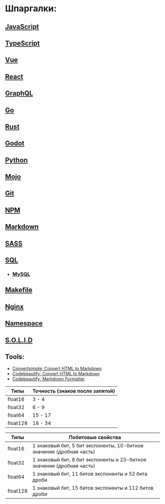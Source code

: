 # Шпаргалки:

## [JavaScript](javascript)

## [TypeScript](typescript)

## [Vue](vue)

## [React](react)

## [GraphQL](graphql)

## [Go](go)

## [Rust](rust)

## [Godot](godot)

## [Python](python)

## [Mojo](mojo)

## [Git](git)

## [NPM](npm)

## [Markdown](markdown)

## [SASS](sass)

## [SQL](sql)

- ### [MySQL](mysql)

## [Makefile](makefile)

## [Nginx](nginx)

## [Namespace](namespace.md)

## [S.O.L.I.D](solid.md)

## Tools:

- [Convertsimple: Convert HTML to Markdown](https://www.convertsimple.com/convert-html-to-markdown)
- [Codebeautify: Convert HTML to Markdown](https://codebeautify.org/html-to-markdown)
- [Codebeautify: Markdown Formatter](https://codebeautify.org/markdown-formatter)

| Типы     | Точность (знаков после запятой) |
|----------|---------------------------------|
| float16  | 3 - 4                           |
| float32  | 6 - 9                           |
| float64  | 15 - 17                         |
| float128 | 18 - 34                         |

| Типы     | Побитовые свойства                                                    |
|----------|-----------------------------------------------------------------------|
| float16  | 1 знаковый бит, 5 бит экспоненты, 10-битное значение (дробная часть)  |
| float32  | 1 знаковый бит, 8 бит экспоненты и 23-битное значение (дробная часть) |
| float64  | 1 знаковый бит, 11 битов экспоненты и 52 бита дроби                   |
| float128 | 1 знаковый бит, 15 битов экспоненты и 112 битов дроби                 |

